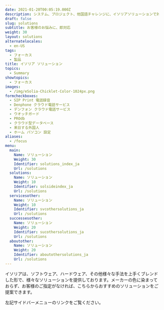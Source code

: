 ```yaml
---
date: 2021-01-20T00:05:19.000Z
description: システム、プロジェクト、他国語チャレンジに、イソリアソリューションで対応
draft: false
slug: solutions
subtitle: お客様のお悩みに、即対応
weight: 30
layout: solutions
alternatelocales:
  - en-US
tags:
  - フォーカス
  - 製品
title: イソリア ソリューション
topics:
  - Summary
showtopics:
  - フォーカス
images:
  - /img/eSolia-Chicklet-Color-1024px.png
formcheckboxes:
  - SIP Print 電話録音
  - Denphone クラウド電話サービス
  - デンフォン クラウド電話サービス
  - ウオッチガード
  - PROdb
  - クラウド型データベース
  - 来日する外国人
  - ホーム パソコン 設定
aliases:
  - /focus
menu:
  main:
    Name: ソリューション
    Weight: 30
    Identifier: solutions_index_ja
    Url: /solutions
  solutions:
    Name: ソリューション
    Weight: 10
    Identifier: solsideindex_ja
    Url: /solutions  
  servicesother:
    Name: ソリューション
    Weight: 10
    Identifier: svcothersolutions_ja
    Url: /solutions
  successesother:
    Name: ソリューション
    Weight: 20
    Identifier: sucothersolutions_ja
    Url: /solutions
  aboutother:
    Name: ソリューション
    Weight: 20
    Identifier: aboutothersolutions_ja
    Url: /solutions
---
```


イソリアは、ソフトウェア、ハードウェア、その他様々な手法を上手くブレンドした形で、様々なソリューションを提供しております。メーカーの色に染まっておらず、お客様のご指定がなければ、こちらからおすすめのソリューションをご提案できます。

左記サイドバーメニューのリンクをご覧ください。
